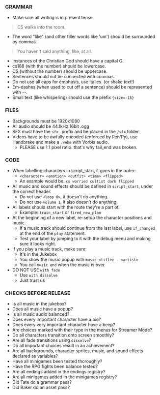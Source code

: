 ### GRAMMAR
- Make sure all writing is in present tense.
> CS walks into the room.
- The word "like" (and other filler words like 'um') should be surrounded by commas.
> You haven't said anything, like, at all.

- Instances of the Christian God should have a capital G.
- cs188 (with the number) should be lowercase.
- CS (without the number) should be uppercase.
- Sentences should not be connected with commas.
- Do not use all caps for emphasis, use italics. (or shake text!)
- Em-dashes (when used to cut off a sentence) should be represented with --.
- Small text (like whispering) should use the prefix `{size=-15}`

### FILES
- Backgrounds must be 1920x1080
- All audio should be 44.1kHz 16bit .ogg 
- SFX must have the `sfx_` prefix and be placed in the `/sfx` folder.
- Videos have to be awfully encoded (enforced by Ren'Py), use Handbrake and make a `.webm` with Vorbis audio.
    - PLEASE use 1:1 pixel ratio. that's why fail_end was broken.

### CODE
- When labelling characters in script_start, it goes in the order:
    - `<character> <emotion> <outfit> <time> <flipped>`
    - An example would be: `cs worried cultist dark flipped`
- All music and sound effects should be defined in `script_start`, under the correct header.
    - Do not use `<loop 0>`, it doesn't do anything.
    - Do not use `volume 1`, it also doesn't do anything.
- All labels should start with the route they're a part of.
    - Example: `train_start` or `fired_new_plan`
- At the beginning of a new label, re-setup the character positions and music.
    - If a music track should continue from the last label, use `if_changed` at the end of the `play` statement.
    - Test your label by jumping to it with the debug menu and making sure it looks right.
- If you play a music track, make sure:
    - It's in the Jukebox
    - You show the music popup with `music <title> - <artist>`
    - You call `music end` when the music is over
- DO NOT USE `with fade`
    - Use `with dissolve`
    - Just trust us

### CHECKS BEFORE RELEASE
- Is all music in the jukebox?
- Does all music have a popup?
- Is all music audio balanced?
- Does every important character have a bio?
- Does every very important character have a beep?
- Are choices marked with their type in the menus for Streamer Mode?
- Do all characters transition onto screen smoothly?
- Are all fade transitions using `dissolve`?
- Do all important choices result in an achievement?
- Are all backgrounds, character sprites, music, and sound effects declared as variables?
- Have all minigames been tested thoroughly?
- Have the RPG fights been balance tested?
- Are all endings added in the endings registry?
- Are all minigames added in the minigames registry?
- Did Tate do a grammar pass?
- Did Baker do an asset pass?
